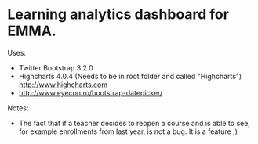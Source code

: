Learning analytics dashboard for EMMA. 
=========

Uses:
- Twitter Bootstrap 3.2.0
- Highcharts 4.0.4 (Needs to be in root folder and called "Highcharts") http://www.highcharts.com
- http://www.eyecon.ro/bootstrap-datepicker/


Notes:
- The fact that if a teacher decides to reopen a course and is able to see, for example enrollments from last year, is not a bug. It is a feature ;)
